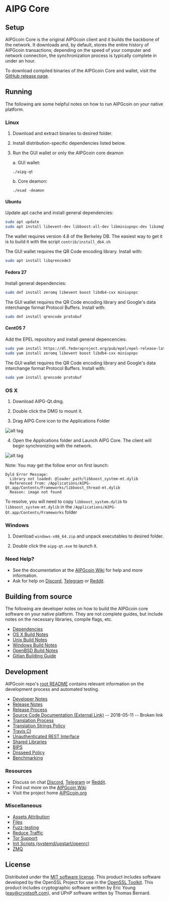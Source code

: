 AIPG Core
==============

Setup
---------------------
AIPGcoin Core is the original AIPGcoin client and it builds the backbone of the network. It downloads and, by default, stores the entire history of AIPGcoin transactions; depending on the speed of your computer and network connection, the synchronization process is typically complete in under an hour.

To download compiled binaries of the AIPGcoin Core and wallet, visit the [GitHub release page](https://github.com/AIPGProject/AIPGcoin/releases).

Running
---------------------
The following are some helpful notes on how to run AIPGcoin on your native platform.

### Linux

1) Download and extract binaries to desired folder.

2) Install distribution-specific dependencies listed below.

3) Run the GUI wallet or only the AIPGcoin core deamon

   a. GUI wallet:

   `./aipg-qt`

   b. Core deamon:

   `./esad -deamon`

#### Ubuntu

Update apt cache and install general dependencies:

```bash
sudo apt update
sudo apt install libevent-dev libboost-all-dev libminiupnpc-dev libzmq5 software-properties-common
```

The wallet requires version 4.8 of the Berkeley DB. The easiest way to get it is to build it with the script `contrib/install_db4.sh`


The GUI wallet requires the QR Code encoding library. Install with:
```bash
sudo apt install libqrencode3
```

#### Fedora 27

Install general dependencies:
```bash
sudo dnf install zeromq libevent boost libdb4-cxx miniupnpc
```

The GUI wallet requires the QR Code encoding library and Google's data interchange format Protocol Buffers. Install with:
```bash
sudo dnf install qrencode protobuf
```

#### CentOS 7

Add the EPEL repository and install general depencencies:

```bash
sudo yum install https://dl.fedoraproject.org/pub/epel/epel-release-latest-7.noarch.rpm
sudo yum install zeromq libevent boost libdb4-cxx miniupnpc
```

The GUI wallet requires the QR Code encoding library and Google's data interchange format Protocol Buffers. Install with:
```bash
sudo yum install qrencode protobuf
```

### OS X

1) Download AIPG-Qt.dmg.

2) Double click the DMG to mount it.

3) Drag AIPG Core icon to the Applications Folder

![alt tag](https://i.imgur.com/GLhBFUV.png)

4) Open the Applications folder and Launch AIPG Core. The client will begin synchronizing with the network.

![alt tag](https://i.imgur.com/v3962qo.png)

Note: You may get the follow error on first launch:
```
Dyld Error Message:
  Library not loaded: @loader_path/libboost_system-mt.dylib
  Referenced from: /Applications/AIPG-Qt.app/Contents/Frameworks/libboost_thread-mt.dylib
  Reason: image not found
```
To resolve, you will need to copy `libboost_system.dylib` to `libboost_system-mt.dylib` in the `/Applications/AIPG-Qt.app/Contents/Frameworks` folder

### Windows

1) Download `windows-x86_64.zip` and unpack executables to desired folder.

2) Double click the `aipg-qt.exe` to launch it.

### Need Help?

- See the documentation at the [AIPGcoin Wiki](https://aipg.wiki/wiki/AIPGcoin_Wiki) for help and more information.
- Ask for help on [Discord](https://discord.gg/DUkcBst), [Telegram](https://t.me/AIPGcoinDev) or [Reddit](https://www.reddit.com/r/AIPGcoin/).

Building from source
---------------------
The following are developer notes on how to build the AIPGcoin core software on your native platform. They are not complete guides, but include notes on the necessary libraries, compile flags, etc.

- [Dependencies](https://github.com/AIPGProject/AIPGcoin/tree/master/doc/dependencies.md)
- [OS X Build Notes](https://github.com/AIPGProject/AIPGcoin/tree/master/doc/build-osx.md)
- [Unix Build Notes](https://github.com/AIPGProject/AIPGcoin/tree/master/doc/build-unix.md)
- [Windows Build Notes](https://github.com/AIPGProject/AIPGcoin/tree/master/doc/build-windows.md)
- [OpenBSD Build Notes](https://github.com/AIPGProject/AIPGcoin/tree/master/doc/build-openbsd.md)
- [Gitian Building Guide](https://github.com/AIPGProject/AIPGcoin/tree/master/doc/gitian-building.md)

Development
---------------------
AIPGcoin repo's [root README](https://github.com/AIPGProject/AIPGcoin/blob/master/README.md) contains relevant information on the development process and automated testing.

- [Developer Notes](https://github.com/AIPGProject/AIPGcoin/blob/master/doc/developer-notes.md)
- [Release Notes](https://github.com/AIPGProject/AIPGcoin/blob/master/doc/release-notes.md)
- [Release Process](https://github.com/AIPGProject/AIPGcoin/blob/master/doc/release-process.md)
- [Source Code Documentation (External Link)](https://dev.visucore.com/aipg/doxygen/) -- 2018-05-11 -- Broken link
- [Translation Process](https://github.com/AIPGProject/AIPGcoin/blob/master/doc/translation_process.md)
- [Translation Strings Policy](https://github.com/AIPGProject/AIPGcoin/blob/master/doc/translation_strings_policy.md)
- [Travis CI](https://github.com/AIPGProject/AIPGcoin/blob/master/doc/travis-ci.md)
- [Unauthenticated REST Interface](https://github.com/AIPGProject/AIPGcoin/blob/master/doc/REST-interface.md)
- [Shared Libraries](https://github.com/AIPGProject/AIPGcoin/blob/master/doc/shared-libraries.md)
- [BIPS](https://github.com/AIPGProject/AIPGcoin/blob/master/doc/bips.md)
- [Dnsseed Policy](https://github.com/AIPGProject/AIPGcoin/blob/master/doc/dnsseed-policy.md)
- [Benchmarking](https://github.com/AIPGProject/AIPGcoin/blob/master/doc/benchmarking.md)

### Resources
- Discuss on chat [Discord](https://discord.gg/jn6uhur), [Telegram](https://t.me/AIPGcoinDev) or [Reddit](https://www.reddit.com/r/AIPGcoin/).
- Find out more on the [AIPGcoin Wiki](https://aipg.wiki/wiki/AIPGcoin_Wiki)
- Visit the project home [AIPGcoin.org](https://aipgcoin.org)

### Miscellaneous
- [Assets Attribution](https://github.com/AIPGProject/AIPGcoin/blob/master/doc/assets-attribution.md)
- [Files](https://github.com/AIPGProject/AIPGcoin/blob/master/doc/files.md)
- [Fuzz-testing](https://github.com/AIPGProject/AIPGcoin/blob/master/doc/fuzzing.md)
- [Reduce Traffic](https://github.com/AIPGProject/AIPGcoin/blob/master/doc/reduce-traffic.md)
- [Tor Support](https://github.com/AIPGProject/AIPGcoin/blob/master/doc/tor.md)
- [Init Scripts (systemd/upstart/openrc)](https://github.com/AIPGProject/AIPGcoin/blob/master/doc/init.md)
- [ZMQ](https://github.com/AIPGProject/AIPGcoin/blob/master/doc/zmq.md)

License
---------------------
Distributed under the [MIT software license](https://github.com/AIPGProject/AIPGcoin/blob/master/COPYING).
This product includes software developed by the OpenSSL Project for use in the [OpenSSL Toolkit](https://www.openssl.org/). This product includes
cryptographic software written by Eric Young ([eay@cryptsoft.com](mailto:eay@cryptsoft.com)), and UPnP software written by Thomas Bernard.
